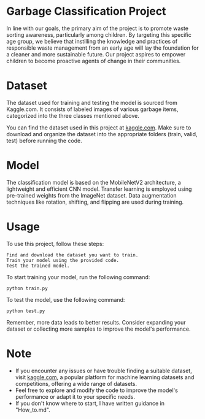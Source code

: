 # Garbage Classification Project

In line with our goals, the primary aim of the project is to promote waste sorting awareness, particularly among children. By targeting this specific age group, we believe that instilling the knowledge and practices of responsible waste management from an early age will lay the foundation for a cleaner and more sustainable future. Our project aspires to empower children to become proactive agents of change in their communities.

# Dataset

The dataset used for training and testing the model is sourced from Kaggle.com. It consists of labeled images of various garbage items, categorized into the three classes mentioned above.

You can find the dataset used in this project at [kaggle.com](https://www.kaggle.com/datasets/asdasdasasdas/garbage-classification). Make sure to download and organize the dataset into the appropriate folders (train, valid, test) before running the code.

# Model

The classification model is based on the MobileNetV2 architecture, a lightweight and efficient CNN model. Transfer learning is employed using pre-trained weights from the ImageNet dataset. Data augmentation techniques like rotation, shifting, and flipping are used during training.

# Usage

To use this project, follow these steps:

    Find and download the dataset you want to train.
    Train your model using the provided code.
    Test the trained model.

To start training your model, run the following command:

```
python train.py
```
To test the model, use the following command:

```
python test.py
```
Remember, more data leads to better results. Consider expanding your dataset or collecting more samples to improve the model's performance.

# Note

- If you encounter any issues or have trouble finding a suitable dataset, visit [kaggle.com](https://www.kaggle.com), a popular platform for machine learning datasets and competitions, offering a wide range of datasets.
- Feel free to explore and modify the code to improve the model's performance or adapt it to your specific needs.
- If you don't know where to start, I have written guidance in "How_to.md".